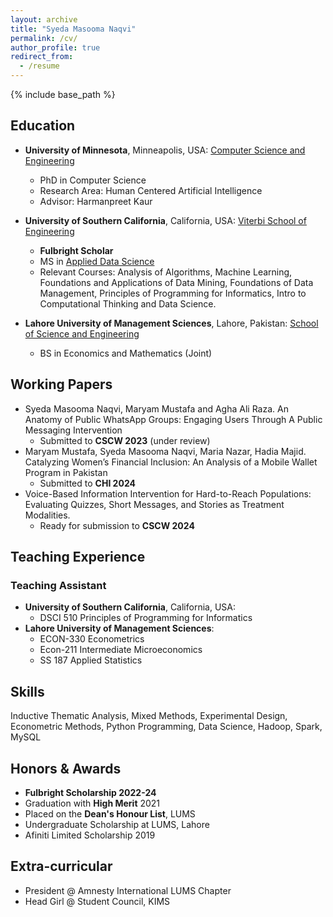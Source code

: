 ```yaml
---
layout: archive
title: "Syeda Masooma Naqvi"
permalink: /cv/
author_profile: true
redirect_from:
  - /resume
---
```


{% include base_path %}


## Education
- **University of Minnesota**, Minneapolis, USA: [Computer Science and Engineering](https://twin-cities.umn.edu/)
  - PhD in Computer Science
  - Research Area: Human Centered Artificial Intelligence
  - Advisor: Harmanpreet Kaur
  
- **University of Southern California**, California, USA: [Viterbi School of Engineering](https://www.usc.edu/)
  - **Fulbright Scholar**
  - MS in [Applied Data Science](https://www.cs.usc.edu/academic-programs/masters/data-science/)
  - Relevant Courses: Analysis of Algorithms, Machine Learning, Foundations and Applications of Data Mining, Foundations of Data Management, Principles of Programming for Informatics, Intro to Computational Thinking and Data Science.
- **Lahore University of Management Sciences**, Lahore, Pakistan: [School of Science and Engineering](https://lums.edu.pk/)
  - BS in Economics and Mathematics (Joint)

## Working Papers

- Syeda Masooma Naqvi, Maryam Mustafa and Agha Ali Raza.  An Anatomy of Public WhatsApp Groups: Engaging Users Through A Public Messaging Intervention
  - Submitted to **CSCW 2023** (under review)
- Maryam Mustafa, Syeda Masooma Naqvi, Maria Nazar, Hadia Majid. Catalyzing Women’s Financial Inclusion: An Analysis of a Mobile Wallet Program in Pakistan
  - Submitted to **CHI 2024**
- Voice-Based Information Intervention for Hard-to-Reach Populations: Evaluating Quizzes, Short Messages, and Stories as Treatment Modalities.
  - Ready for submission to **CSCW 2024**

## Teaching Experience
### Teaching Assistant
- **University of Southern California**, California, USA:
  -  DSCI 510 Principles of Programming for Informatics
- **Lahore University of Management Sciences**:
  - ECON-330 Econometrics
  - Econ-211 Intermediate Microeconomics
  - SS 187 Applied Statistics


## Skills

 Inductive Thematic Analysis, Mixed Methods, Experimental Design, Econometric Methods, Python Programming, Data Science, Hadoop, Spark, MySQL

## Honors & Awards

- **Fulbright Scholarship 2022-24**
- Graduation with **High Merit** 2021
- Placed on the **Dean's Honour List**, LUMS
- Undergraduate Scholarship at LUMS, Lahore
- Afiniti Limited Scholarship 2019

## Extra-curricular

- President @ Amnesty International LUMS Chapter
- Head Girl @ Student Council, KIMS
